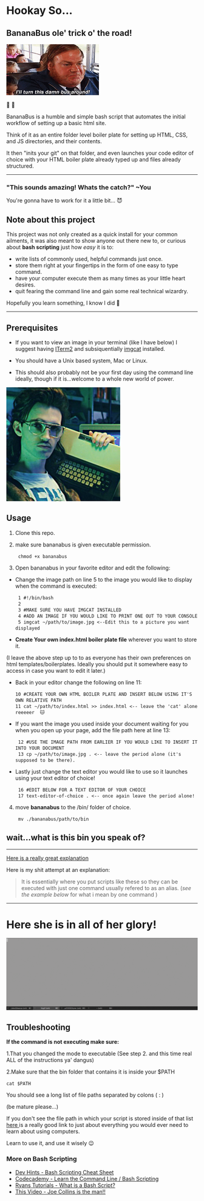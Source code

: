 # Hookay So...


## BananaBus ole' trick o' the road!
![farley.gif](./tenor.gif)

 🍌 🚌  
 
 BananaBus is a humble and simple bash script that automates the initial workflow of setting up a basic html site.

 Think of it as an entire folder level boiler plate for setting up HTML, CSS, and JS directories, and their contents. 

It then "inits your git" on that folder, and even launches your code editor of choice with your HTML boiler plate already typed up and files already structured.

----

### "This sounds amazing! Whats the catch?" ~You 

You're gonna have to work for it a little bit... 😈

## Note about this project

This project was not only created as a quick install for your common ailments, it was also meant to show anyone out there new to, or curious about **bash scripting** just how *easy* it is to: 
* write lists of commonly used, helpful commands just once.
* store them right at your fingertips in the form of one easy to type command. 
* have your computer execute them as many times as your little heart desires.
* quit fearing the command line and gain some real technical wizardry.

Hopefully you learn something, I know I did 🧀 

----
## Prerequisites

* If you want to view an image in your terminal (like I have below) I suggest having [ITerm2](https://www.iterm2.com/) and subsiquentially [imgcat](https://github.com/eddieantonio/imgcat) installed.

* You should have a Unix based system, Mac or Linux.

* This should also probably not be your first day using the command line ideally, though if it is...welcome to a whole new world of power.

![hackerman.jpg](./hackerman.jpg)
## Usage
1. Clone this repo.
2. make sure bananabus is given executable permission.

        chmod +x bananabus

3. Open bananabus in your favorite editor and edit the following:
 * Change the image path on line 5 to the image you would like to display when the command is executed:
         
        1 #!/bin/bash
        2
        3 #MAKE SURE YOU HAVE IMGCAT INSTALLED
        4 #ADD AN IMAGE IF YOU WOULD LIKE TO PRINT ONE OUT TO YOUR CONSOLE    
        5 imgcat ~/path/to/image.jpg <--Edit this to a picture you want displayed

  * **Create Your own index.html boiler plate file** wherever you want to store it. 
  
  (I leave the above step up to to as everyone has their own preferences on html templates/boilerplates. Ideally you should put it somewhere easy to access in case you want to edit it later.)
  * Back in your editor change the following on line 11:
            
        10 #CREATE YOUR OWN HTML BOILER PLATE AND INSERT BELOW USING IT'S OWN RELATIVE PATH
        11 cat ~/path/to/index.html >> index.html <-- leave the 'cat' alone reeeeer  🐱

 * If you want the image you used inside your document waiting for you when you open up your page, add the file path here at line 13:

        12 #USE THE IMAGE PATH FROM EARLIER IF YOU WOULD LIKE TO INSERT IT INTO YOUR DOCUMENT
        13 cp ~/path/to/image.jpg . <-- leave the period alone (it's supposed to be there).

 * Lastly just change the text editor you would like to use so it launches using your text editor of choice!

        16 #EDIT BELOW FOR A TEXT EDITOR OF YOUR CHOICE
        17 text-editor-of-choice . <-- once again leave the period alone!

4. move **bananabus** to the /bin/ folder of choice.
    
        mv ./bananabus/path/to/bin

 ## wait...what is this bin you speak of?

----

[Here is a really great explanation](http://www.linfo.org/bin.html)

Here is my shit attempt at an explanation:

>It is essentially where you put scripts like these so they can be executed with just one command usually refered to as an alias. (*see the example below* for what i mean by one command )

----

  # Here she is in all of her glory!

![bananabus.gif](./tty.gif)

  ## Troubleshooting

**If the command is not executing make sure:**

1.That you changed the mode to executable (See step 2. and this time real ALL of the instructions ya' dangus)

2.Make sure that the bin folder that contains it is inside your $PATH

    cat $PATH

You should see a long list of file paths separated by colons ( : )

 (be mature please...)

If you don't see the file path in which your script is stored inside of that list [ here ](https://google.com) is a really good link to just about everything you would ever need to learn about using computers. 

Learn to use it, and use it wisely 😉

### More on Bash Scripting
* [Dev Hints - Bash Scripting Cheat Sheet](https://devhints.io/bash)
* [Codecademy - Learn the Command Line / Bash Scripting](https://www.codecademy.com/learn/learn-the-command-line/modules/bash-scripting)
* [Ryans Tutorials - What is a Bash Script?](https://ryanstutorials.net/bash-scripting-tutorial/bash-script.php)
* [This Video - Joe Collins is the man!!](https://www.youtube.com/watch?v=oxuRxtrO2Ag)
